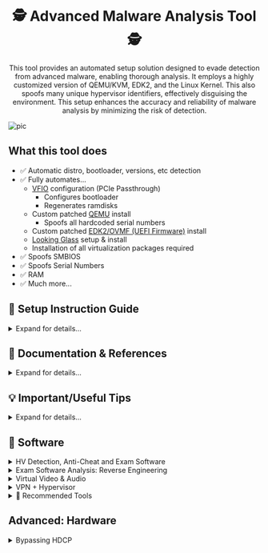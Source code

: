 <div align="center">

# 🕵️ Advanced Malware Analysis Tool 🕵️

This tool provides an automated setup solution designed to evade detection from advanced malware, enabling thorough analysis. It employs a highly customized version of QEMU/KVM, EDK2, and the Linux Kernel. This also spoofs many unique hypervisor identifiers, effectively disguising the environment. This setup enhances the accuracy and reliability of malware analysis by minimizing the risk of detection.

</div>

![pic](https://github.com/user-attachments/assets/1329110e-62f9-456b-9816-83975d52a9df)







## What this tool does
- ✅ Automatic distro, bootloader, versions, etc detection
- ✅ Fully automates...
  - [VFIO](https://www.kernel.org/doc/html/latest/driver-api/vfio.html) configuration (PCIe Passthrough)
    - Configures bootloader
    - Regenerates ramdisks
  - Custom patched [QEMU](https://gitlab.com/qemu-project/qemu) install
    - Spoofs all hardcoded serial numbers
  - Custom patched [EDK2/OVMF (UEFI Firmware)](https://github.com/tianocore/edk2) install
  - [Looking Glass](https://looking-glass.io/) setup & install
  - Installation of all virtualization packages required
- ✅ Spoofs SMBIOS
- ✅ Spoofs Serial Numbers
- ✅ RAM
- ✅ Much more...







## 📖 Setup Instruction Guide

<details>
<summary>Expand for details...</summary>

```
# 1. Clone into the repository
git clone --single-branch --depth=1 https://github.com/Scrut1ny/Hypervisor-Phantom

# 2. CD into the repository
cd Hypervisor-Phantom

# 3. Set executable permissions
sudo chmod +x *.sh
```

</details>








## 📝 Documentation & References

<details>
<summary>Expand for details...</summary>

- **Official**
  - [QEMU v9.1.0](https://qemu.readthedocs.io/en/v9.1.0/)
    - [Man Page (command args)](https://qemu.readthedocs.io/en/v9.1.0/system/qemu-manpage.html)
    - [Hyper-V Enlightenments](https://www.qemu.org/docs/master/system/i386/hyperv.html)
  - [KVM for x86 systems (Linux Kernel)](https://www.kernel.org/doc/html/next/virt/kvm/x86/index.html)
  - [Domain XML format](https://libvirt.org/formatdomain.html)
  - [ACPI System Management Bus Interface Specification](https://uefi.org/specs/ACPI/6.5/13_System_Mgmt_Bus_Interface_Specification.html)
  - [System Management BIOS (SMBIOS) Reference Specification](https://www.dmtf.org/sites/default/files/standards/documents/DSP0134_3.2.0.pdf)
- **General**
  - [https://evasions.checkpoint.com/](https://evasions.checkpoint.com/)
  - [https://r0ttenbeef.github.io/](https://r0ttenbeef.github.io/Deploy-Hidden-Virtual-Machine-For-VMProtections-Evasion-And-Dynamic-Analysis/)
  - [https://secret.club/](https://secret.club/)
    - [how-anti-cheats-detect-system-emulation.html](https://secret.club/2020/04/13/how-anti-cheats-detect-system-emulation.html)
    - [battleye-hypervisor-detection.html](https://secret.club/2020/01/12/battleye-hypervisor-detection.html)
- **Reddit Posts**
  - [spoof_and_make_your_vm_undetectable_no_more](https://www.reddit.com/r/VFIO/comments/i071qx/spoof_and_make_your_vm_undetectable_no_more/)
  - [be_is_banning_kvm_on_r6](https://www.reddit.com/r/VFIO/comments/hts1o1/be_is_banning_kvm_on_r6/)
- **Unknowncheats**
  - [418885-kvm-detection-fixes.html](https://www.unknowncheats.me/forum/escape-from-tarkov/418885-kvm-detection-fixes.html) 
- **Git Repos**
  - [pve-patch](https://github.com/Distance10086/pve-patch)
  - [kvm-hidden](https://gitlab.com/DonnerPartyOf1/kvm-hidden)
  - [KVM-Spoofing](https://github.com/A1exxander/KVM-Spoofing)
  - [linux-5.15-hardened-kvm-svm-qemu-win10](https://alt.deliktas.de/git/adeliktas/linux-5.15-hardened-kvm-svm-qemu-win10)
- **VirtualBox**
  - [VirtualBox RDTSC Fix](https://www.reddit.com/r/virtualbox/comments/g6ky8a/disabling_vm_exit_for_rdtsc_access/)
  - [https://forums.virtualbox.org/viewtopic.php?t=78859](https://forums.virtualbox.org/viewtopic.php?t=78859)
  - [https://forums.virtualbox.org/viewtopic.php?t=81600](https://forums.virtualbox.org/viewtopic.php?t=81600)
  - [https://superuser.com/questions/625648/virtualbox-how-to-force-a-specific-cpu-to-the-guest](https://superuser.com/questions/625648/virtualbox-how-to-force-a-specific-cpu-to-the-guest)
  - [https://berhanbingol.medium.com/virtualbox-detection-anti-detection-30614691f108](https://berhanbingol.medium.com/virtualbox-detection-anti-detection-30614691f108)
  - [https://github.com/d4rksystem/VBoxCloak](https://github.com/d4rksystem/VBoxCloak)
  - [https://github.com/nsmfoo/antivmdetection](https://github.com/nsmfoo/antivmdetection)
- **VMware**
  - [https://sanbarrow.com/vmx.html](https://sanbarrow.com/vmx.html)
  - [https://www.hexacorn.com/blog/2014/08/25/protecting-vmware-from-cpuid-hypervisor-detection/](https://www.hexacorn.com/blog/2014/08/25/protecting-vmware-from-cpuid-hypervisor-detection/)
  - [https://rayanfam.com/topics/defeating-malware-anti-vm-techniques-cpuid-based-instructions/](https://rayanfam.com/topics/defeating-malware-anti-vm-techniques-cpuid-based-instructions/)
  - [https://tulach.cc/bypassing-vmprotect-themida-vm-checks-in-vmware/](https://tulach.cc/bypassing-vmprotect-themida-vm-checks-in-vmware/)

</details>







## 💡 Important/Useful Tips

<details>
<summary>Expand for details...</summary>

- **Opt for a VPN**: Use a VPN to obscure all your internet traffic. However, be cautious with popular VPN services as their IP ranges may be blacklisted by certain exam proctoring or anti-cheat systems.
- **Allocate Sufficient HV Storage**: Equip your hypervisor with at least `128GB+` of storage. Hypervisors with lower/insufficient storage will/may be more easily identified or flagged by detection/monitoring systems.
- **System Up Time**: Leave the hypervisor running for at least `12+` minutes to bypass a `GetTickCount()` check in a hypervisor detection tool. (This check is honestly pointless, and isn't reliable to rely on.)

</details>








## 💾 Software
<details>
<summary>HV Detection, Anti-Cheat and Exam Software</summary>

## Hypervisor Detection Software

| Rating | Software | System Test | Bypassed |
| - | - | - | - |
| 🥇 | VMAware | [Repo Link](https://github.com/kernelwernel/VMAware) <> [Download - x64 - v2.0](https://github.com/kernelwernel/VMAware/releases/download/v2.0/vmaware64.exe) <> [Download - x32 - v2.0](https://github.com/kernelwernel/VMAware/releases/download/v2.0/vmaware32.exe) | ❔ |
| 🥈 | Al-Khaser | [Repo Link](https://github.com/LordNoteworthy/al-khaser) <> [Download - x64 - v1.0.0](https://github.com/ayoubfaouzi/al-khaser/releases/download/v1.0.0/al-khaser_x64.7z) <> [Download - x32 - v1.0.0](https://github.com/ayoubfaouzi/al-khaser/releases/download/v1.0.0/al-khaser_x86.7z) | ❔ |
| 🥉 | Pafish | [Repo Link](https://github.com/a0rtega/pafish) <> [Download - x64 - v0.6](https://github.com/a0rtega/pafish/releases/download/v0.6/pafish64.exe) <> [Download - x32 - v0.6](https://github.com/a0rtega/pafish/releases/download/v0.6/pafish.exe) | ❔ |

## Exam Software

| Software | Browser Extension | System Test | Bypassed |
|----------|-------------------|-------------|----------|
| ExamSoft: Examplify | ✅ | ??? | ✅ |
| Examity | ✅ | [New Platform System Check](https://on.v5.examity.com/systemcheck) or [Chrome Addon](https://chromewebstore.google.com/detail/geapelpefnpekodnnlkcaadniodlgebj) or [FF Addon](https://addons.mozilla.org/en-US/firefox/addon/examity/) | ✅ |
| Honorlock | ✅ | [Link](https://app.honorlock.com/install/extension) | ✅ |
| Inspera Exam Portal | | [Link](https://ltu.inspera.com/get-iep) - [Demo Exam Instructions](https://www.ltu.se/en/student-web/your-studies/examination/digital-exam-inspera/instructions-for-pc-and-mac-when-downloading-the-inspera-exam-portal) | ✅ |
| Kryterion | | [Link](https://www.kryterion.com/systemcheck/) | ✅ |
| Pearson VUE | | [Link](https://system-test.onvue.com/system_test?customer=pearson_vue) | ✅ |
| ProctorU | ✅ | [FF Addon](https://s3-us-west-2.amazonaws.com/proctoru-assets/extension/firefox-extension-latest.xpi) or [Chrome Addon](https://chrome.google.com/webstore/detail/proctoru/goobgennebinldhonaajgafidboenlkl) | ✅ |
| ProctorU: Guardian Browser | | [Link](https://guardian.meazurelearning.com/) | ✅ |
| Proctorio | ✅ | [Link](https://getproctorio.com/) | ✅ |
| Respondus (LockDown Browser) | ✅ | [Link](https://autolaunch.respondus2.com/MONServer/ldb/preview_launch.do) & [Download](https://download.respondus.com/lockdown/download.php) | ✅ |
| Safe Exam Browser | | [Link](https://github.com/SafeExamBrowser/seb-win-refactoring) | ✅ |

## Anti-Cheat Software

- [areweanticheatyet](https://areweanticheatyet.com/)

| Engine | Used By | Bypassed |
|--------|---------|----------|
| Anti-Cheat Expert (ACE) | Primarily Mobile Games | ✅ |
| BattlEye (BE) | Desktop Games | ✅ (w/Kernal Patch for `R6`) |
| Easy Anti-Cheat (EAC) | Desktop Games | ✅ |
| Gepard Shield | PUBG: Battlegrounds | ✅ |
| Hyperion | Roblox | ✅ |
| Mhyprot | Genshin Impact | ✅ |
| nProtect GameGuard (NP) | Desktop Games | ✅ |
| RICOCHET | CoD Games | ❔ |
| Vanguard | Valorant & LoL | ❌ |

</details>




<details>
<summary>Exam Software Analysis: Reverse Engineering</summary>

## Honorlock

| **Function** | **Description** |
|-|-|
| Record Webcam | Record student's testing enviroment using webcam |
| Record Screen | Record student's screen during exam |
| Record Web Traffic | Log student's internet activity |
| Room Scan | Record a 360 degree enviroment scan before the assessment begins |
| Disable Copy/Paste | Block clipboard actions |
| Disable Printing | Block printing exam content |
| Browser Guard | Limit browser activity to exam content and allowed site URLs only |
| Allowed Site URLs | Allow access to specific websites during an exam session |
| Student Photo | Capture student photo before the assessment begins |
| Student ID | Capture ID photo before the assessment begins |

## Pearson VUE

- System Requirements
[Link](https://home.pearsonvue.com/Standalone-pages/System-requirements-PVBL.aspx)

- Exam Content & Special Configurations (SDS)
```
https://securedelivery-hs-prd-1.pearsonvue.com/SecureDeliveryService
```

- Application location:
```batch
%APPDATA%\OnVUE\BrowserLock.exe
```

- Log file location:
```batch
%LOCALAPPDATA%\BrowserLock\log
```

- Commands it runs
```powershell
# Obtains NetConnectionID
wmic nic where "NetConnectionStatus = 2" get NetConnectionID /value

# Obtains USB FriendlyName
powershell.exe Get-PnpDevice -PresentOnly | Where-Object { $_.InstanceId -match '^USB' }

# Obtains Display/Monitor FriendlyName
powershell.exe -Command "Get-WmiObject -Namespace 'root\WMI' -Class 'WMIMonitorID' | ForEach-Object -Process { if($_.UserFriendlyName) { ([System.Text.Encoding]::ASCII.GetString($_.UserFriendlyName)).Replace('$([char]0x0000)','') } }"

# Obtains running processes
powershell.exe /c Get-CimInstance -className win32_process | select Name,ProcessId,ParentProcessId,CommandLine,ExecutablePath

# Obtains MachineGUID
powershell (Get-ItemProperty registry::HKEY_LOCAL_MACHINE\SOFTWARE\Microsoft\Cryptography\ -Name MachineGuid).MachineGUID

# Obtains system hostname
C:\Windows\system32\cmd.exe /c hostname
```

- Hypervisor System Checks (in log file):
```
# LOG:
XXXX-XX-XX XX:XX:XX.XXX-XXXX [BROWSER LOCK] [INFO] VM Allowed flag value from forensics is vmAllowedForensic=false
XXXX-XX-XX XX:XX:XX.XXX-XXXX [BROWSER LOCK] [INFO] Multiple Monitor Allowed flag value from forensics is multiMonitorAllowedForensic=false
XXXX-XX-XX XX:XX:XX.XXX-XXXX [BROWSER LOCK] [INFO] VPN Allowed flag value from forensics is vpnAllowedForensic=true
XXXX-XX-XX XX:XX:XX.XXX-XXXX [BROWSER LOCK] [INFO] Shutdown file monitor started
XXXX-XX-XX XX:XX:XX.XXX-XXXX [BROWSER LOCK] [INFO] VM configuration received from SDS will be applied for validation
XXXX-XX-XX XX:XX:XX.XXX-XXXX [BROWSER LOCK] [INFO] VM detection value is: vmDetectConfig=true
XXXX-XX-XX XX:XX:XX.XXX-XXXX [BROWSER LOCK] [INFO] Multiple monitor configuration received from SDS will be applied for validation
XXXX-XX-XX XX:XX:XX.XXX-XXXX [BROWSER LOCK] [INFO] Multiple monitor detection value is: multipleMonitorDetectConfig=true
XXXX-XX-XX XX:XX:XX.XXX-XXXX [BROWSER LOCK] [INFO] VPN configuration received from forensics will be applied for validation
XXXX-XX-XX XX:XX:XX.XXX-XXXX [BROWSER LOCK] [INFO] VPN detection value is: vpnDetectConfig=false
XXXX-XX-XX XX:XX:XX.XXX-XXXX [BROWSER LOCK] [INFO] USB mass storage detection value is: usbDetectConfig=false
XXXX-XX-XX XX:XX:XX.XXX-XXXX [BROWSER LOCK] [INFO] Minimum browserlock version required: 2304 
XXXX-XX-XX XX:XX:XX.XXX-XXXX [BROWSER LOCK] [INFO] Current browserlock version: 2402.1.1 
XXXX-XX-XX XX:XX:XX.XXX-XXXX [BROWSER LOCK] [INFO] Check if Browserlock running on VM: {DMI type 1 (System Information) - Product Name}, {DMI type 2 (Base Board Information) - Serial Number}, runningOnVM=false
XXXX-XX-XX XX:XX:XX.XXX-XXXX [BROWSER LOCK] [INFO] VM check: diskSize=499 GB
XXXX-XX-XX XX:XX:XX.XXX-XXXX [BROWSER LOCK] [INFO] Browserlock is not running on virtual machine
XXXX-XX-XX XX:XX:XX.XXX-XXXX [BROWSER LOCK] [INFO] Display HDCP supported check: hdcpSupported=true
XXXX-XX-XX XX:XX:XX.XXX-XXXX [BROWSER LOCK] [INFO] Number of display devices connected: AWT=1, Physical=1, Physical/Virtual=1, Duplicate=1

# BrowserLock Booleon Variables
- hdcpSupported
- multiMonitorAllowedForensic
- multipleMonitorDetectConfig
- runningOnVM
- usbDetectConfig
- vmAllowedForensic
- vmDetectConfig
- vpnAllowedForensic
- vpnDetectConfig
```

![image](https://github.com/Scrut1ny/Hypervisor-Phantom/assets/53458032/af144f9c-e69b-4998-8b44-16c876612c25)

## Proctorio

| **Recording Settings** | **Verification Settings** | **Lock Down Settings** |
|-|-|-|
| Record Video | Verify Video | Force Full Screen |
| Record Audio | Verify Audio | Only One Screen |
| Record Screen | Verify Identity | Disable New Tabs |
| Record Web Traffic | Verify Desktop | Close Open Tabs |
| Record Desk | Verify Signature | Disable Printing |
|  |  | Disable Clipboard |
|  |  | Clear Cache |
|  |  | Disable Right Click |
|  |  | Prevent Re-Entry |

</details>






<details>
<summary>Virtual Video & Audio</summary>

## Bring live video from your smartphone, remote computer, or friends directly into OBS or other studio software.
- [VDO.Ninja](https://vdo.ninja/)

## VB-CABLE Virtual Audio Device
- [VB-AUDIO Software](https://vb-audio.com/Cable/index.htm)
    - [Windows Download](https://download.vb-audio.com/Download_CABLE/VBCABLE_Driver_Pack43.zip)
    - [macOS Download](https://download.vb-audio.com/Download_MAC/VBCable_MACDriver_Pack108.zip)

## Virtual Display Driver
- [Virtual-Display-Driver](https://github.com/itsmikethetech/Virtual-Display-Driver)

</details>








<details>
<summary>VPN + Hypervisor</summary>

- ***IMPORTANT***: Ensure not to add a custom DNS configuration to the guest system on the hypervisor if your host system's VPN uses custom DNS block lists. Doing so may result in your guest hypervisor system losing its internet connection!

## Mullvad VPN + QEMU
- For the VPN connection to get properly natted/bridged you must enable the setting `Local network sharing` option!
    - How to: `⚙️` > `VPN settings` > `Local network sharing` ✅

![image](https://github.com/user-attachments/assets/18ba68b4-31ea-4c5e-9ad1-66417001820f)
![image](https://github.com/user-attachments/assets/36465501-13fa-469b-bb66-f3db6003a64e)
![image](https://github.com/user-attachments/assets/77890671-d024-491a-8d33-cb38e3503ef4)
![image](https://github.com/user-attachments/assets/126e06bd-23c0-4cb9-9bfe-5a55fe6689ab)

</details>







<details>
<summary>📑 Recommended Tools</summary>

- OCR (Optical Character Recognition)
    - Linux:
        - [NormCap](https://github.com/dynobo/normcap)
    - Windows:
        - [ShareX](https://github.com/ShareX/ShareX)
- RAT (Remote Access/Administration Trojan)
    - [Quasar](https://github.com/quasar/Quasar)
- RDP (Remote Desktop Protocal)
    - [Ammyy Admin](https://www.ammyy.com/)
    - [MeshCentral](https://github.com/Ylianst/MeshCentral)

</details>







## Advanced: Hardware

<details>
<summary>Bypassing HDCP</summary>

#### HDCP (High-bandwidth Digital Content Protection)
- [HDCP](https://en.wikipedia.org/wiki/High-bandwidth_Digital_Content_Protection)
- [HDCP: Versions](https://en.wikipedia.org/wiki/High-bandwidth_Digital_Content_Protection#Versions)

## Bypassing HDCP Hardware/Software Diagram:
![bypass](https://github.com/Scrut1ny/Hypervisor-Phantom/assets/53458032/589b0f88-f14b-44d8-bf1c-225df4d01e54)

## Bypass Kits

#### Expensive Bypass Kit (Recommended):
- 1x2 HDMI Splitter <> [ViewHD](https://www.amazon.com/dp/B004F9LVXC) - `~$21.95`
- EDID Emulator <> [4K-EWB - HDMI 2.1 4K EDID Emulator](https://www.amazon.com/dp/B0DB7YDFD6) - `~$25.00`
- USB HDMI Capture Card <> [Elgato HD60 X](https://www.amazon.com/dp/B09V1KJ3J4) - `~$159.99`

#### Cheap Bypass Kit (Not recommended):
- 1x2 HDMI Splitter <> [OREI](https://www.amazon.com/dp/B005HXFARS) - `~$13`
- EDID Emulator <> [EVanlak](https://www.amazon.com/dp/B07YMTKJCR) - `~$7`
- USB HDMI Capture Card <> [AXHDCAP](https://www.amazon.com/dp/B0C2MDTY8P) - `~$9`

## Equipment List
- Capture Card(s)
    - [Elgato HD60 X](https://www.amazon.com/dp/B09V1KJ3J4) - `~$159.99`
    - [Elgato Cam Link](https://www.amazon.com/dp/B07K3FN5MR) - `~$97.99`
    - [AXHDCAP 4K HDMI Video Capture Card](https://www.amazon.com/dp/B0C2MDTY8P) - `~$9.98`
- 1x2 HDMI Splitter(s)
    - [HBAVLINK](https://www.amazon.com/dp/B08T62MKH1)
    - [CORSAHD](https://www.amazon.com/dp/B0CLL5GQXT)
    - [ViewHD](https://www.amazon.com/dp/B004F9LVXC)
    - [OREI](https://www.amazon.com/dp/B005HXFARS)
    - [EZCOO](https://www.amazon.com/dp/B07VP37KMB)
    - [EZCOO](https://www.amazon.com/dp/B07TZRXKYG)
- EDID Emulator(s)
    - HDMI
        - Brand: THWT
            - [4K-EW2 - HDMI 2.1 4K EDID Emulator PRO](https://www.amazon.com/dp/B0DB65Y6VL) - `~$90.00`
            - [4K-EWB - HDMI 2.1 4K EDID Emulator](https://www.amazon.com/dp/B0DB7YDFD6) - `~$25.00`
            - [HD-EW2 - HDMI 2.0 EDID Emulator 4K PRO](https://www.amazon.com/dp/B0C32ZWBR6) - `~$90.00`
            - [HD-EWB - HDMI 2.0 4K EDID Emulator](https://www.amazon.com/dp/B0CRRWQ7XS) - `~$20.00`
    - DP
        - Brand: THWT
            - [DPH-EW2 - Displayport 1.2 EDID Emulator 4K PRO](https://www.amazon.com/dp/B0C32NJ2NF) - `~$90.00`
    - DP to HDMI
        - Brand: THWT
            - [DPH-EWB - Displayport 1.2 to HDMI 2.0 EDID Emulator](https://www.amazon.com/dp/B0C3H763FG) - `~$20.00`

</details>
